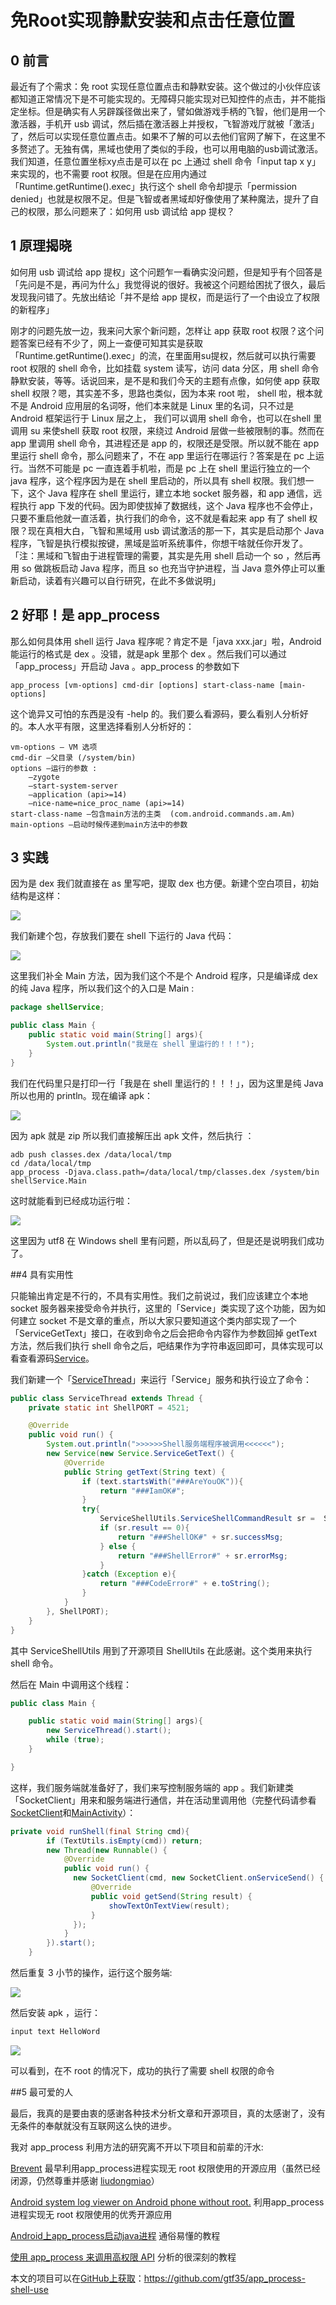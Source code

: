 # 免Root实现静默安装和点击任意位置

## 0  前言

最近有了个需求：免 root 实现任意位置点击和静默安装。这个做过的小伙伴应该都知道正常情况下是不可能实现的。无障碍只能实现对已知控件的点击，并不能指定坐标。但是确实有人另辟蹊径做出来了，譬如做游戏手柄的飞智，他们是用一个激活器，手机开 usb 调试，然后插在激活器上并授权，飞智游戏厅就被「激活」了，然后可以实现任意位置点击。如果不了解的可以去他们官网了解下，在这里不多赘述了。无独有偶，黑域也使用了类似的手段，也可以用电脑的usb调试激活。我们知道，任意位置坐标xy点击是可以在 pc 上通过 shell 命令「input tap x  y」来实现的，也不需要 root 权限。但是在应用内通过「Runtime.getRuntime().exec」执行这个 shell 命令却提示「permission denied」也就是权限不足。但是飞智或者黑域却好像使用了某种魔法，提升了自己的权限，那么问题来了：如何用 usb 调试给 app 提权？

## 1 原理揭晓

如何用 usb 调试给 app 提权」这个问题乍一看确实没问题，但是知乎有个回答是「先问是不是，再问为什么」我觉得说的很好。我被这个问题给困扰了很久，最后发现我问错了。先放出结论「并不是给 app 提权，而是运行了一个由设立了权限的新程序」

刚才的问题先放一边，我来问大家个新问题，怎样让 app 获取 root 权限？这个问题答案已经有不少了，网上一查便可知其实是获取「Runtime.getRuntime().exec」的流，在里面用su提权，然后就可以执行需要 root 权限的 shell 命令，比如挂载 system 读写，访问 data 分区，用 shell 命令静默安装，等等。话说回来，是不是和我们今天的主题有点像，如何使 app 获取 shell 权限？嗯，其实差不多，思路也类似，因为本来 root 啦， shell 啦，根本就不是 Android 应用层的名词呀，他们本来就是 Linux 里的名词，只不过是 Android 框架运行于 Linux 层之上， 我们可以调用 shell 命令，也可以在shell 里调用 su 来使shell 获取 root 权限，来绕过 Android 层做一些被限制的事。然而在 app 里调用 shell 命令，其进程还是 app 的，权限还是受限。所以就不能在 app 里运行 shell 命令，那么问题来了，不在 app 里运行在哪运行？答案是在 pc 上运行。当然不可能是 pc 一直连着手机啦，而是 pc 上在 shell 里运行独立的一个 java 程序，这个程序因为是在 shell 里启动的，所以具有 shell 权限。我们想一下，这个 Java 程序在 shell 里运行，建立本地 socket 服务器，和 app 通信，远程执行 app 下发的代码。因为即使拔掉了数据线，这个 Java 程序也不会停止，只要不重启他就一直活着，执行我们的命令，这不就是看起来 app 有了 shell 权限？现在真相大白，飞智和黑域用 usb 调试激活的那一下，其实是启动那个 Java 程序，飞智是执行模拟按键，黑域是监听系统事件，你想干啥就任你开发了。「注：黑域和飞智由于进程管理的需要，其实是先用 shell 启动一个 so ，然后再用 so 做跳板启动 Java 程序，而且 so 也充当守护进程，当 Java 意外停止可以重新启动，读着有兴趣可以自行研究，在此不多做说明」

## 2 好耶！是 app_process

那么如何具体用 shell 运行 Java 程序呢？肯定不是「java xxx.jar」啦，Android 能运行的格式是 dex 。没错，就是apk 里那个 dex 。然后我们可以通过「app_process」开启动 Java 。app_process 的参数如下

```shell
app_process [vm-options] cmd-dir [options] start-class-name [main-options]
```

这个诡异又可怕的东西是没有 -help 的。我们要么看源码，要么看别人分析好的。本人水平有限，这里选择看别人分析好的：

```shell
vm-options – VM 选项
cmd-dir –父目录 (/system/bin)
options –运行的参数 :
    –zygote
    –start-system-server
    –application (api>=14)
    –nice-name=nice_proc_name (api>=14)
start-class-name –包含main方法的主类  (com.android.commands.am.Am)
main-options –启动时候传递到main方法中的参数
```

## 3 实践

因为是 dex 我们就直接在 as 里写吧，提取 dex 也方便。新建个空白项目，初始结构是这样：

![](http://article.gtf35.top/app_process/as%E9%BB%98%E8%AE%A4%E6%A6%82%E8%A7%88.JPG)

我们新建个包，存放我们要在 shell 下运行的 Java 代码：

![](http://article.gtf35.top/app_process/%E7%AC%AC%E4%B8%80%E6%AC%A1%E6%B5%8B%E8%AF%95.JPG)

这里我们补全 Main 方法，因为我们这个不是个 Android 程序，只是编译成 dex 的纯 Java 程序，所以我们这个的入口是 Main :

```java
package shellService;

public class Main {
    public static void main(String[] args){
        System.out.println("我是在 shell 里运行的！！！");
    }
}
```

我们在代码里只是打印一行「我是在 shell 里运行的！！！」，因为这里是纯 Java 所以也用的 println。现在编译 apk：

![](http://article.gtf35.top/app_process/%E7%BC%96%E8%AF%91%E5%87%BA%E6%9D%A5%E7%9A%84apk.JPG)

因为 apk 就是 zip 所以我们直接解压出 apk 文件，然后执行 ：

```shell
adb push classes.dex /data/local/tmp
cd /data/local/tmp
app_process -Djava.class.path=/data/local/tmp/classes.dex /system/bin shellService.Main
```

这时就能看到已经成功运行啦：

![](http://article.gtf35.top/app_process/%E8%BF%90%E8%A1%8C%E7%BB%93%E6%9E%9C.JPG)

这里因为 utf8 在 Windows shell 里有问题，所以乱码了，但是还是说明我们成功了。

##4 具有实用性

只能输出肯定是不行的，不具有实用性。我们之前说过，我们应该建立个本地 socket 服务器来接受命令并执行，这里的「Service」类实现了这个功能，因为如何建立 socket 不是文章的重点，所以大家只要知道这个类内部实现了一个「ServiceGetText」接口，在收到命令之后会把命令内容作为参数回掉 getText 方法，然后我们执行 shell 命令之后，吧结果作为字符串返回即可，具体实现可以看查看源码[Service](https://github.com/gtf35/app_process-shell-use/blob/master/app/src/main/java/shellService/Service.java)。

我们新建一个「[ServiceThread](https://github.com/gtf35/app_process-shell-use/blob/master/app/src/main/java/shellService/ServiceThread.java)」来运行「Service」服务和执行设立了命令：

```java
public class ServiceThread extends Thread {
    private static int ShellPORT = 4521;

    @Override
    public void run() {
        System.out.println(">>>>>>Shell服务端程序被调用<<<<<<");
        new Service(new Service.ServiceGetText() {
            @Override
            public String getText(String text) {
                if (text.startsWith("###AreYouOK")){
                    return "###IamOK#";
                }
                try{
                    ServiceShellUtils.ServiceShellCommandResult sr =  ServiceShellUtils.execCommand(text, false);
                    if (sr.result == 0){
                        return "###ShellOK#" + sr.successMsg;
                    } else {
                        return "###ShellError#" + sr.errorMsg;
                    }
                }catch (Exception e){
                    return "###CodeError#" + e.toString();
                }
            }
        }, ShellPORT);
    }
}
```

其中 ServiceShellUtils 用到了开源项目 ShellUtils 在此感谢。这个类用来执行 shell 命令。

然后在 Main 中调用这个线程：

```java
public class Main {

    public static void main(String[] args){
        new ServiceThread().start();
        while (true);
    }

}
```

这样，我们服务端就准备好了，我们来写控制服务端的 app 。我们新建类「SocketClient」用来和服务端进行通信，并在活动里调用他（完整代码请参看[SocketClient](https://github.com/gtf35/app_process-shell-use/blob/master/app/src/main/java/top/gtf35/shellapplicatontest/SocketClient.java)和[MainActivity](https://github.com/gtf35/app_process-shell-use/blob/master/app/src/main/java/top/gtf35/shellapplicatontest/MainActivity.java)）：

```java
private void runShell(final String cmd){
        if (TextUtils.isEmpty(cmd)) return;
        new Thread(new Runnable() {
            @Override
            public void run() {
              new SocketClient(cmd, new SocketClient.onServiceSend() {
                  @Override
                  public void getSend(String result) {
                      showTextOnTextView(result);
                  }
              });
            }
        }).start();
    }
```

然后重复 3 小节的操作，运行这个服务端:

![](http://article.gtf35.top/app_process/%E6%9C%80%E5%90%8Edemo%E7%9A%84shell.JPG)

然后安装 apk ，运行：

```java
input text HelloWord
```

![](http://article.gtf35.top/app_process/%E6%89%8B%E6%9C%BA%E8%BF%90%E8%A1%8C.gif)

可以看到，在不 root 的情况下，成功的执行了需要 shell 权限的命令

##5 最可爱的人

最后，我真的是要由衷的感谢各种技术分析文章和开源项目，真的太感谢了，没有无条件的奉献就没有互联网这么快的进步。

我对 app_process 利用方法的研究离不开以下项目和前辈的汗水:

[Brevent](https://github.com/brevent/Brevent) 最早利用app_process进程实现无 root 权限使用的开源应用（虽然已经闭源，仍然尊重并感谢 [liudongmiao](https://github.com/liudongmiao)）

[Android system log viewer on Android phone without root.](https://github.com/Zane96/Fairy) 利用app_process进程实现无 root 权限使用的优秀开源应用

[Android上app_process启动java进程](https://blog.csdn.net/u010651541/article/details/53163542) 通俗易懂的教程

[使用 app_process 来调用高权限 API](https://haruue.moe/blog/2017/08/30/call-privileged-api-with-app-process/) 分析的很深刻的教程

本文的项目可以在[GitHub上获取](https://github.com/gtf35/app_process-shell-use)：https://github.com/gtf35/app_process-shell-use